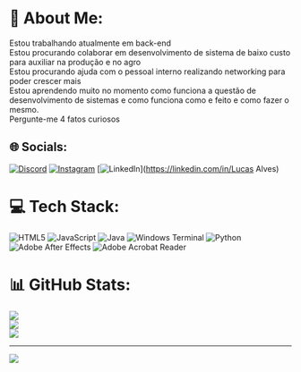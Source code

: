 <div align"center">

# 💫 About Me:
Estou trabalhando atualmente em back-end<br>Estou procurando colaborar em desenvolvimento de sistema de baixo custo para auxiliar na produção e no agro<br>Estou procurando ajuda com o pessoal interno realizando networking para poder crescer mais<br>Estou aprendendo muito no momento como funciona a questão de desenvolvimento de sistemas e como funciona como e feito e como fazer o mesmo.<br>Pergunte-me 4 fatos curiosos


## 🌐 Socials:
[![Discord](https://img.shields.io/badge/Discord-%237289DA.svg?logo=discord&logoColor=white)](https://discord.gg/lukinh_l8) [![Instagram](https://img.shields.io/badge/Instagram-%23E4405F.svg?logo=Instagram&logoColor=white)](https://instagram.com/luknh_l8) [![LinkedIn](https://img.shields.io/badge/LinkedIn-%230077B5.svg?logo=linkedin&logoColor=white)](https://linkedin.com/in/Lucas Alves) 

# 💻 Tech Stack:
![HTML5](https://img.shields.io/badge/html5-%23E34F26.svg?style=for-the-badge&logo=html5&logoColor=white) ![JavaScript](https://img.shields.io/badge/javascript-%23323330.svg?style=for-the-badge&logo=javascript&logoColor=%23F7DF1E) ![Java](https://img.shields.io/badge/java-%23ED8B00.svg?style=for-the-badge&logo=openjdk&logoColor=white) ![Windows Terminal](https://img.shields.io/badge/Windows%20Terminal-%234D4D4D.svg?style=for-the-badge&logo=windows-terminal&logoColor=white) ![Python](https://img.shields.io/badge/python-3670A0?style=for-the-badge&logo=python&logoColor=ffdd54) ![Adobe After Effects](https://img.shields.io/badge/Adobe%20After%20Effects-9999FF.svg?style=for-the-badge&logo=Adobe%20After%20Effects&logoColor=white) ![Adobe Acrobat Reader](https://img.shields.io/badge/Adobe%20Acrobat%20Reader-EC1C24.svg?style=for-the-badge&logo=Adobe%20Acrobat%20Reader&logoColor=white)
# 📊 GitHub Stats:
![](https://github-readme-stats.vercel.app/api?username=lukinh_l8&theme=dark&hide_border=false&include_all_commits=false&count_private=false)<br/>
![](https://github-readme-streak-stats.herokuapp.com/?user=lukinh_l8&theme=dark&hide_border=false)<br/>
![](https://github-readme-stats.vercel.app/api/top-langs/?username=lukinh_l8&theme=dark&hide_border=false&include_all_commits=false&count_private=false&layout=compact)

---
[![](https://visitcount.itsvg.in/api?id=lukinh_l8&icon=0&color=0)](https://visitcount.itsvg.in)

<!-- Proudly created with GPRM ( https://gprm.itsvg.in ) -->

</div>
